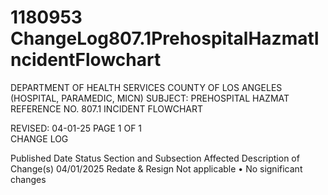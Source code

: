 # 1180953 ChangeLog807.1PrehospitalHazmatIncidentFlowchart

DEPARTMENT OF HEALTH SERVICES 
COUNTY OF LOS ANGELES 
 (HOSPITAL, PARAMEDIC, MICN) 
SUBJECT: PREHOSPITAL HAZMAT REFERENCE NO. 807.1 
  INCIDENT FLOWCHART 
 
 
 
 
REVISED: 04-01-25 PAGE 1 OF 1  
CHANGE LOG 
 
Published 
Date 
Status Section and 
Subsection Affected 
Description of Change(s) 
04/01/2025 Redate & 
Resign 
Not applicable 
• No significant changes
